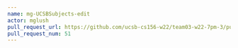 ```yaml
---
name: mg-UCSBSubjects-edit
actor: mglush
pull_request_url: https://github.com/ucsb-cs156-w22/team03-w22-7pm-3/pull/51
pull_request_num: 51
---
```

